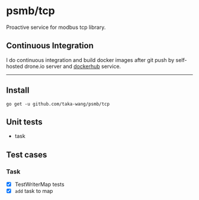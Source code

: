 # psmb/tcp

Proactive service for modbus tcp library.

## Continuous Integration

I do continuous integration and build docker images after git push by self-hosted drone.io server and [dockerhub]((https://hub.docker.com/r/takawang/c-modbus-slave/)) service.

---

## Install

```
go get -u github.com/taka-wang/psmb/tcp
```


## Unit tests

- task

## Test cases

### Task

- [x] TestWriterMap tests
- [x] `add` task to map
